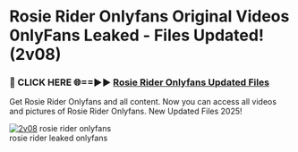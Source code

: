 # Rosie Rider Onlyfans Original Videos 0nlyFans Leaked - Files Updated! (2v08)

<h3>🔴 CLICK HERE 🌐==►► <a href="https://tinyurl.com/x26r9saj" rel="nofollow">Rosie Rider Onlyfans Updated Files</a></h3>

Get Rosie Rider Onlyfans and all content. Now you can access all videos and pictures of Rosie Rider Onlyfans. New Updated Files 2025!

[![2v08](https://i.imgur.com/LkgZPqh.gif)](https://tinyurl.com/x26r9saj)
rosie rider onlyfans<br>
rosie rider leaked onlyfans